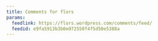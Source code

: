 ```yaml
---
title: Comments for flors
params:
  feedlink: https://flors.wordpress.com/comments/feed/
  feedid: e9fa5913b3b0e072550f4f5d50e5388a
---
```

